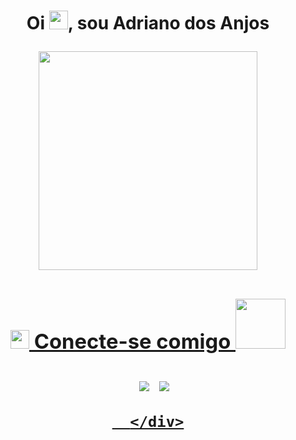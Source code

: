 

<h1 align="center">Oi <img src="https://github.com/abdoachhoubi/abdoachhoubi/blob/main/gifs/Hi.gif" width="30"/>, sou Adriano dos Anjos <a href ="https://github.com/AdrianodosAnjoos?tab=repositories/" target="blank">
	
	
<p align="Center" ><img src="https://camo.githubusercontent.com/3b7c592ede97b6138ffd4b1cc1541c2f3b11fd39/687474703a2f2f33312e6d656469612e74756d626c722e636f6d2f31376665613932306666333665663466356238373764353231366137616164392f74756d626c725f6d6f39786a65387a5a34317163626975666f315f313238302e676966" height="350px" width ="350px"></p>


  
  <h3 align="center" > <img src="https://media.giphy.com/media/iY8CRBdQXODJSCERIr/giphy.gif" width="30" height="30"/>   Conecte-se comigo <img src='https://raw.githubusercontent.com/ShahriarShafin/ShahriarShafin/main/Assets/handshake.gif' width="80px"/> </h3>
<div align="center" class="icons-social" style="margin-left: 10px;">
<a style="margin-left: 10px;" target="_blank" href="https://www.linkedin.com/in/adriano-luiz-a637771a3/">
<img src="https://img.icons8.com/doodle/40/000000/linkedin--v2.png"></a>
<a style="margin-left: 10px;" target="_blank" href="https://www.instagram.com/adriano_dos_anjoos/">
<img src="https://img.icons8.com/doodle/40/000000/instagram-new--v2.png"></a>
</div>



<div align="center">
<a " target="_blank" href="https://stephani-engel.netlify.app/">
		
      </div>
